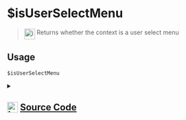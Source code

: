 # $isUserSelectMenu
> <img align="top" src="https://upload.wikimedia.org/wikipedia/commons/thumb/e/e4/Infobox_info_icon.svg/160px-Infobox_info_icon.svg.png?20150409153300" alt="image" width="25" height="auto"> Returns whether the context is a user select menu
## Usage
```
$isUserSelectMenu
```
<details>
<summary>
    
## <img align="top" src="https://cdn4.iconfinder.com/data/icons/iconsimple-logotypes/512/github-512.png" alt="image" width="25" height="auto">  [Source Code](https://github.com/tryforge/ForgeScript-V2/blob/main/src/native/isUserSelectMenu.ts)
    
</summary>
    
```ts
import { NativeFunction, Return } from "../structures"

export default new NativeFunction({
    name: "$isUserSelectMenu",
    description: "Returns whether the context is a user select menu",
    unwrap: false,
    execute(ctx) {
        return Return.success(Boolean(ctx.interaction?.isUserSelectMenu()))
    },
})
```
    
</details>